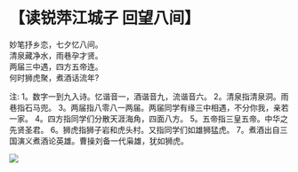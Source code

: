 # 【读锐萍江城子 回望八间】

妙笔抒乡恋，七夕忆八间。  
清泉藏净水，雨巷孕才贤。  
两届三中遇，四方五帝连。  
何时狮虎聚，煮酒话流年?

注:
1。数字一到九入诗。忆谐音一，酒谐音九，流谐音六。
2。清泉指清泉洞。雨巷指石马兜。
3。两届指八零八一两届。两届同学有缘三中相遇，不分你我，亲若一家。
4。四方指同学们分散天涯海角，四面八方。
5。五帝指三皇五帝。中华之先贤圣君。
6。狮虎指狮子岩和虎头村。又指同学们如雄狮猛虎。
7。煮酒出自三国演义煮酒论英雄。曹操刘备一代枭雄，犹如狮虎。

![](13.jpg)
